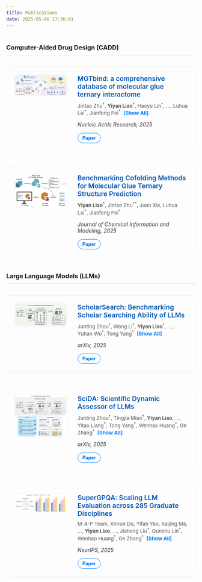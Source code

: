 ```yaml
---
title: Publications
date: 2025-05-06 17:36:01
---
```


<style>
  /* --- Global Styles & Resets --- */
  /* body {
    font-family: -apple-system, BlinkMacSystemFont, "Segoe UI", Roboto, Helvetica, Arial, sans-serif, "Apple Color Emoji", "Segoe UI Emoji", "Segoe UI Symbol";
    line-height: 1.6;
  } */

  /* --- Publication Section Title --- */
  .section-title {
    border-bottom: 1px solid #e0e0e0;
    padding-bottom: 10px;
    margin-top: 40px;
    margin-bottom: 30px;
  }

  /* --- Publication Entry Card --- */
  .publication-entry {
    display: flex; /* Use Flexbox for layout */
    align-items: flex-start; /* Align items to the top */
    margin-bottom: 40px; /* Space between entries */
    padding: 20px;
    border-radius: 12px;
    background-color: #fdfdfd;
    transition: box-shadow 0.3s ease-in-out, transform 0.3s ease-in-out;
    border: 1px solid #eee;
  }

  .publication-entry:hover {
    transform: translateY(-5px);
    box-shadow: 0 10px 25px rgba(0,0,0,0.08);
  }

  /* --- Image Container --- */
  .publication-image-container {
    flex: 0 0 30%; /* Set width to 30% of the container */
    margin-right: 30px; /* Space between image and text */
  }

  .publication-image {
    width: 100%;
    border-radius: 8px;
    border: 1px solid #f0f0f0;
  }

  /* --- Details Container --- */
  .publication-details {
    flex: 1; /* Take up remaining space */
  }

  .publication-details a {
    text-decoration: none;
    color: #0056b3;
  }

  .publication-details a:hover {
    text-decoration: underline;
  }

  .publication-title {
    font-size: 1.25em;
    font-weight: 600;
    margin-top: 0;
    margin-bottom: 0.5em;
  }

  .publication-authors {
    font-size: 0.95em;
    color: #555;
    margin-block-start: 0.5em;
    margin-block-end: 0.5em;
  }
  
  .publication-venue {
    font-style: italic;
    color: #333;
    margin-bottom: 1em;
  }
  
  .publication-links a {
    display: inline-block;
    padding: 5px 12px;
    border: 1px solid #007bff;
    color: #007bff;
    border-radius: 20px;
    font-size: 0.9em;
    font-weight: bold;
    transition: background-color 0.2s, color 0.2s;
  }

  .publication-links a:hover {
    background-color: #007bff;
    color: white;
    text-decoration: none;
  }

  /* --- Author Toggle Styles --- */
  .toggle-authors {
    cursor: pointer;
    color: #007bff;
    font-weight: bold;
    margin-left: 4px;
  }
  
  .toggle-authors:hover {
    text-decoration: underline;
  }

</style>

<h3 class="section-title">Computer-Aided Drug Design (CADD)</h3>

<div class="publication-entry">
  <div class="publication-image-container">
    <img src="https://raw.githubusercontent.com/yiyanliao/yiyanliao.github.io/main/themes/Academia/source/img/MGTbind_TOC.png" alt="MGTbind: a comprehensive database of molecular glue ternary interactome" class="publication-image">
  </div>
  <div class="publication-details">
    <a href="https://doi.org/10.1093/nar/gkaf1075">
      <h4 class="publication-title">MGTbind: a comprehensive database of molecular glue ternary interactome</h4>
    </a>
    <p class="publication-authors">
      <span class="author-toggle-container">
        <span class="authors-short">Jintao Zhu<sup>†</sup>, <strong>Yiyan Liao</strong><sup>†</sup>, Haoyu Lin<sup>†</sup>, ..., Luhua Lai<sup>*</sup>, Jianfeng Pei<sup>*</sup></span>
        <span class="authors-full" style="display: none;">Jintao Zhu<sup>†</sup>, <strong>Yiyan Liao</strong><sup>†</sup>, Haoyu Lin<sup>†</sup>, Juan Xie, Zhichao Deng, Jinyu Han, Zhen Zhang, Jinchuan Xiao, Zhiyao Wang, Shuaipeng Zhang, Luhua Lai<sup>*</sup>, Jianfeng Pei<sup>*</sup></span>
        <span class="toggle-authors">[Show All]</span>
      </span>
    </p>
    <p class="publication-venue">Nucleic Acids Research, 2025</p>
    <div class="publication-links">
      <a href="https://doi.org/10.1093/nar/gkaf1075">Paper</a>
    </div>
  </div>
</div>

<div class="publication-entry">
  <div class="publication-image-container">
    <img src="https://raw.githubusercontent.com/yiyanliao/yiyanliao.github.io/main/themes/Academia/source/img/MGBench.png" alt="Benchmarking Cofolding Methods for Molecular Glue Ternary Structure Prediction" class="publication-image">
  </div>
  <div class="publication-details">
    <a href="https://doi.org/10.1021/acs.jcim.5c01860">
      <h4 class="publication-title">Benchmarking Cofolding Methods for Molecular Glue Ternary Structure Prediction</h4>
    </a>
    <p class="publication-authors">
      <span class="author-toggle-container">
        <span><strong>Yiyan Liao</strong><sup>†</sup>, Jintao Zhu<sup>†*</sup>, Juan Xie, Luhua Lai<sup>*</sup>, Jianfeng Pei<sup>*</sup></span>
      </span>
    </p>
    <p class="publication-venue">Journal of Chemical Information and Modeling, 2025</p>
    <div class="publication-links">
      <a href="https://doi.org/10.1021/acs.jcim.5c01860">Paper</a>
    </div>
  </div>
</div>

<h3 class="section-title">Large Language Models (LLMs)</h3>

<div class="publication-entry">
  <div class="publication-image-container">
    <img src="https://raw.githubusercontent.com/yiyanliao/yiyanliao.github.io/main/themes/Academia/source/img/ScholarSearch.png" alt="ScholarSearch: Benchmarking Scholar" class="publication-image">
  </div>
  <div class="publication-details">
    <a href="https://arxiv.org/abs/2506.13784">
      <h4 class="publication-title">ScholarSearch: Benchmarking Scholar Searching Ability of LLMs</h4>
    </a>
    <p class="publication-authors">
      <span class="author-toggle-container">
        <span class="authors-short">Junting Zhou<sup>†</sup>, Wang Li<sup>†</sup>, <strong>Yiyan Liao</strong><sup>†</sup>, ..., Yuhan Wu<sup>*</sup>, Tong Yang<sup>*</sup></span>
        <span class="authors-full" style="display: none;">Junting Zhou<sup>†</sup>, Wang Li<sup>†</sup>, <strong>Yiyan Liao</strong><sup>†</sup>, Nengyuan Zhang, Tingjia Miao, Zhihui Qi, Yuhan Wu<sup>*</sup>, Tong Yang<sup>*</sup></span>
        <span class="toggle-authors">[Show All]</span>
      </span>
    </p>
    <p class="publication-venue">arXiv, 2025</p>
    <div class="publication-links">
      <a href="https://arxiv.org/abs/2506.13784">Paper</a>
    </div>
  </div>
</div>

<div class="publication-entry">
  <div class="publication-image-container">
    <img src="https://raw.githubusercontent.com/yiyanliao/yiyanliao.github.io/main/themes/Academia/source/img/SciDA.png" alt="SciDA: Scientific Dynamic Assessor" class="publication-image">
  </div>
  <div class="publication-details">
    <a href="https://arxiv.org/abs/2506.12909">
      <h4 class="publication-title">SciDA: Scientific Dynamic Assessor of LLMs</h4>
    </a>
    <p class="publication-authors">
      <span class="author-toggle-container">
        <span class="authors-short">Junting Zhou<sup>†</sup>, Tingjia Miao<sup>†</sup>, <strong>Yiyan Liao</strong>, ..., Yitao Liang<sup>*</sup>, Tong Yang<sup>*</sup>, Wenhao Huang<sup>*</sup>, Ge Zhang<sup>*</sup></span>
        <span class="authors-full" style="display: none;">Junting Zhou<sup>†</sup>, Tingjia Miao<sup>†</sup>, <strong>Yiyan Liao</strong>, Qichao Wang, Zhoufutu Wen, Yanqin Wang, Yunjie Huang, Ge Yan, Leqi Wang, Yucheng Xia, Hongwan Gao, Yuansong Zeng, Renjie Zheng, Chen Dun, Yitao Liang<sup>*</sup>, Tong Yang<sup>*</sup>, Wenhao Huang<sup>*</sup>, Ge Zhang<sup>*</sup></span>
        <span class="toggle-authors">[Show All]</span>
      </span>
    </p>
    <p class="publication-venue">arXiv, 2025</p>
    <div class="publication-links">
      <a href="https://arxiv.org/abs/2506.12909">Paper</a>
    </div>
  </div>
</div>

<div class="publication-entry">
  <div class="publication-image-container">
    <img src="https://raw.githubusercontent.com/yiyanliao/yiyanliao.github.io/main/themes/Academia/source/img/supergpqa.png" alt="SuperGPQA: Scaling LLM Evaluation" class="publication-image">
  </div>
  <div class="publication-details">
    <a href="https://arxiv.org/abs/2502.14739">
      <h4 class="publication-title">SuperGPQA: Scaling LLM Evaluation across 285 Graduate Disciplines</h4>
    </a>
    <p class="publication-authors">
      <span class="author-toggle-container">
        <span class="authors-short">M-A-P Team, Xinrun Du, Yifan Yao, Kaijing Ma, ..., <strong>Yiyan Liao</strong>, ..., Jiaheng Liu<sup>*</sup>, Qunshu Lin<sup>*</sup>, Wenhao Huang<sup>*</sup>, Ge Zhang<sup>*</sup></span>
        <span class="authors-full" style="display: none;">M-A-P Team, Xinrun Du, Yifan Yao, Kaijing Ma, Bingli Wang, Tianyu Zheng, King Zhu, Minghao Liu, Yiming Liang, Xiaolong Jin, Zhenlin Wei, Chujie Zheng, Kaixin Deng, Shawn Gavin, Shian Jia, Sichao Jiang, <strong>Yiyan Liao</strong>, Rui Li, Qinrui Li, Sirun Li, Yizhi Li, Yunwen Li, David Ma, Yuansheng Ni, Haoran Que, Qiyao Wang, Zhoufutu Wen, Siwei Wu, Tyshawn Hsing, Ming Xu, Zhenzhu Yang, Zekun Moore Wang, Junting Zhou, Yuelin Bai, Xingyuan Bu, Chenglin Cai, Liang Chen, Yifan Chen, Chengtuo Cheng, Tianhao Cheng, Keyi Ding, Siming Huang, Yun Huang, Yaoru Li, Yizhe Li, Zhaoqun Li, Tianhao Liang, Chengdong Lin, Hongquan Lin, Yinghao Ma, Tianyang Pang, Zhongyuan Peng, Zifan Peng, Qige Qi, Shi Qiu, Xingwei Qu, Shanghaoran Quan, Yizhou Tan, Zili Wang, Chenqing Wang, Hao Wang, Yiya Wang, Yubo Wang, Jiajun Xu, Kexin Yang, Ruibin Yuan, Yuanhao Yue, Tianyang Zhan, Chun Zhang, Jinyang Zhang, Xiyue Zhang, Xingjian Zhang, Yue Zhang, Yongchi Zhao, Xiangyu Zheng, Chenghua Zhong, Yang Gao, Zhoujun Li, Dayiheng Liu, Qian Liu, Tianyu Liu, Shiwen Ni, Junran Peng, Yujia Qin, Wenbo Su, Guoyin Wang, Shi Wang, Jian Yang, Min Yang, Meng Cao, Xiang Yue, Zhaoxiang Zhang, Wangchunshu Zhou, Jiaheng Liu<sup>*</sup>, Qunshu Lin<sup>*</sup>, Wenhao Huang<sup>*</sup>, Ge Zhang<sup>*</sup></span>
        <span class="toggle-authors">[Show All]</span>
      </span>
    </p>
    <p class="publication-venue">NeurIPS, 2025</p>
    <div class="publication-links">
      <a href="https://arxiv.org/abs/2502.14739">Paper</a>
    </div>
  </div>
</div>

<script>
  // Add a single event listener to the document body.
  // This will catch clicks on any element, including ones added later.
  document.body.addEventListener('click', function(event) {

    // Check if the element that was clicked is a toggle button.
    if (event.target.matches('.toggle-authors')) {
      const button = event.target;
      const container = button.closest('.author-toggle-container');
      const shortList = container.querySelector('.authors-short');
      const fullList = container.querySelector('.authors-full');
    
      // If either list is not found, do nothing.
      if (!shortList || !fullList) {
        return;
      }
    
      // Check the current state.
      const isExpanded = fullList.style.display === 'inline';
    
      if (isExpanded) {
        // Collapse the list
        fullList.style.display = 'none';
        shortList.style.display = 'inline';
        button.innerText = '[Show All]';
      } else {
        // Expand the list
        shortList.style.display = 'none';
        fullList.style.display = 'inline';
        button.innerText = '[Collapse]';
      }
    }
  });
</script>